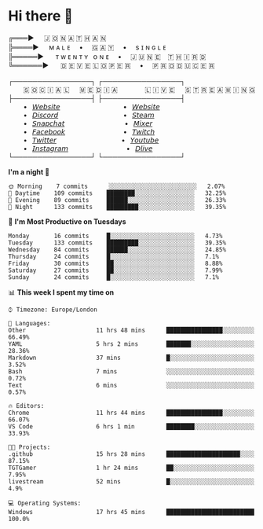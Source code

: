 # Hi there 👋

╔═══►⠀⠀🇯 🇴 🇳 🇦 🇹 🇭 🇦 🇳\
╠════►⠀⠀ᴍ ᴀ ʟ ᴇ ⠀ • ⠀ 🇬 🇦 🇾 ⠀ • ⠀ s ɪ ɴ ɢ ʟ ᴇ\
╠═════►⠀⠀ ᴛ ᴡ ᴇ ɴ ᴛ ʏ⠀ᴏ ɴ ᴇ ⠀ • ⠀ 🇯 🇺 🇳 🇪 ⠀🇹 🇭 🇮 🇷 🇩\
╚══════►⠀⠀ 🇩 🇪 🇻 🇪 🇱 🇴 🇵 🇪 🇷 ⠀ • ⠀ 🇵 🇷 🇴 🇩 🇺 🇨 🇪 🇷

┌────────────────┐ ┌────────────────┐\
⠀⠀⠀🇸 🇴 🇨 🇮 🇦 🇱⠀⠀🇲 🇪 🇩 🇮 🇦⠀⠀⠀ ⠀⠀🇱 🇮 🇻 🇪⠀⠀🇸 🇹 🇷 🇪 🇦 🇲 🇮 🇳 🇬\
├────────────────┤ ├────────────────┤\
⠀⠀⠀•⠀[𝘞𝘦𝘣𝘴𝘪𝘵𝘦](https://tgtgamer.live/) ⠀⠀⠀ ⠀⠀⠀ ⠀⠀⠀ ⠀⠀•⠀[𝘞𝘦𝘣𝘴𝘪𝘵𝘦](https://tgtgamer.live/)\
⠀⠀⠀•⠀[𝘋𝘪𝘴𝘤𝘰𝘳𝘥](https://discord.com/invite/P5DwgzN) ⠀⠀⠀ ⠀⠀⠀ ⠀⠀⠀ ⠀⠀ •⠀[𝘚𝘵𝘦𝘢𝘮](https://steamcommunity.com/broadcast/watch/76561198043223313)\
⠀⠀⠀•⠀[𝘚𝘯𝘢𝘱𝘤𝘩𝘢𝘵](https://snapchat.com/add/tgtgamer) ⠀⠀⠀ ⠀⠀⠀ ⠀⠀⠀ ⠀ •⠀[𝘔𝘪𝘹𝘦𝘳](https://mixer.com/tgtgamer)\
⠀⠀⠀•⠀[𝘍𝘢𝘤𝘦𝘣𝘰𝘰𝘬](https://fb.me/jonathan.stevens.144) ⠀⠀⠀ ⠀⠀⠀ ⠀⠀⠀ ⠀•⠀[𝘛𝘸𝘪𝘵𝘤𝘩](https://www.twitch.tv/tgtgamer)\
⠀⠀⠀•⠀[𝘛𝘸𝘪𝘵𝘵𝘦𝘳](https://twitter.com/tgtgamer) ⠀⠀⠀ ⠀⠀⠀ ⠀⠀⠀ ⠀⠀ •⠀[𝘠𝘰𝘶𝘵𝘶𝘣𝘦](https://www.youtube.com/channel/UCmMsdBHE1inAoY72o2ZuEqg/live)\
⠀⠀⠀•⠀[𝘐𝘯𝘴𝘵𝘢𝘨𝘳𝘢𝘮](https://www.instagram.com/tgtgamer) ⠀⠀⠀ ⠀⠀⠀ ⠀⠀⠀ ⠀•⠀[𝘋𝘭𝘪𝘷𝘦](https://dlive.tv/TGTGamer)\
└────────────────┘ └────────────────┘

<!--START_SECTION:waka-->
**I'm a night 🦉** 

```text
🌞 Morning    7 commits      ░░░░░░░░░░░░░░░░░░░░░░░░░   2.07% 
🌆 Daytime    109 commits    ████████░░░░░░░░░░░░░░░░░   32.25% 
🌃 Evening    89 commits     ██████░░░░░░░░░░░░░░░░░░░   26.33% 
🌙 Night      133 commits    █████████░░░░░░░░░░░░░░░░   39.35%

```
📅 **I'm Most Productive on Tuesdays** 

```text
Monday       16 commits     █░░░░░░░░░░░░░░░░░░░░░░░░   4.73% 
Tuesday      133 commits    █████████░░░░░░░░░░░░░░░░   39.35% 
Wednesday    84 commits     ██████░░░░░░░░░░░░░░░░░░░   24.85% 
Thursday     24 commits     █░░░░░░░░░░░░░░░░░░░░░░░░   7.1% 
Friday       30 commits     ██░░░░░░░░░░░░░░░░░░░░░░░   8.88% 
Saturday     27 commits     ██░░░░░░░░░░░░░░░░░░░░░░░   7.99% 
Sunday       24 commits     █░░░░░░░░░░░░░░░░░░░░░░░░   7.1%

```


📊 **This week I spent my time on** 

```text
⌚︎ Timezone: Europe/London

💬 Languages: 
Other                    11 hrs 48 mins      ████████████████░░░░░░░░░   66.49% 
YAML                     5 hrs 2 mins        ███████░░░░░░░░░░░░░░░░░░   28.36% 
Markdown                 37 mins             █░░░░░░░░░░░░░░░░░░░░░░░░   3.52% 
Bash                     7 mins              ░░░░░░░░░░░░░░░░░░░░░░░░░   0.72% 
Text                     6 mins              ░░░░░░░░░░░░░░░░░░░░░░░░░   0.57%

🔥 Editors: 
Chrome                   11 hrs 44 mins      ████████████████░░░░░░░░░   66.07% 
VS Code                  6 hrs 1 min         ████████░░░░░░░░░░░░░░░░░   33.93%

🐱‍💻 Projects: 
.github                  15 hrs 28 mins      █████████████████████░░░░   87.15% 
TGTGamer                 1 hr 24 mins        ██░░░░░░░░░░░░░░░░░░░░░░░   7.95% 
livestream               52 mins             █░░░░░░░░░░░░░░░░░░░░░░░░   4.9%

💻 Operating Systems: 
Windows                  17 hrs 45 mins      █████████████████████████   100.0%

```


<!--END_SECTION:waka-->
